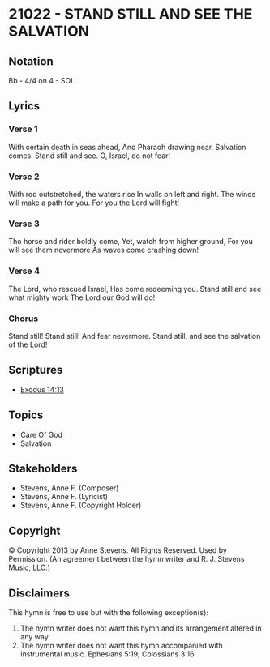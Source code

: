 # 21022 - STAND STILL AND SEE THE SALVATION

## Notation

Bb - 4/4 on 4 - SOL

## Lyrics

### Verse 1

With certain death in seas ahead, And Pharaoh drawing near, Salvation comes. Stand still and see. O, Israel, do not fear!

### Verse 2

With rod outstretched, the waters rise In walls on left and right. The winds will make a path for you. For you the Lord will fight!

### Verse 3

Tho horse and rider boldly come, Yet, watch from higher ground, For you will see them nevermore As waves come crashing down!

### Verse 4

The Lord, who rescued Israel, Has come redeeming you. Stand still and see what mighty work The Lord our God will do!

### Chorus

Stand still! Stand still! And fear nevermore. Stand still, and see the salvation of the Lord!


## Scriptures

- [Exodus 14:13](https://www.biblegateway.com/passage/?search=Exodus%2014%3A13)

## Topics

- Care Of God
- Salvation

## Stakeholders

- Stevens, Anne F. (Composer)
- Stevens, Anne F. (Lyricist)
- Stevens, Anne F. (Copyright Holder)

## Copyright

© Copyright 2013 by Anne Stevens. All Rights Reserved. Used by Permission.
(An agreement between the hymn writer and R. J. Stevens Music, LLC.)

## Disclaimers

This hymn is free to use but with the following exception(s):
1. The hymn writer does not want this hymn and its arrangement altered in any way.
2. The hymn writer does not want this hymn accompanied with instrumental music.
Ephesians 5:19; Colossians 3:16

